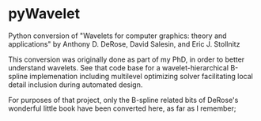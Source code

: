 # pyWavelet
Python conversion of "Wavelets for computer graphics: theory and applications" by Anthony D. DeRose, David Salesin, and Eric J. Stollnitz

This conversion was originally done as part of my PhD, in order to better understand wavelets.  See that code base for a wavelet-hierarchical B-spline implemenation including multilevel optimizing solver facilitating local detail inclusion during automated design.

For purposes of that project, only the B-spline related bits of DeRose's wonderful little book have been converted here, as far as I remember;
